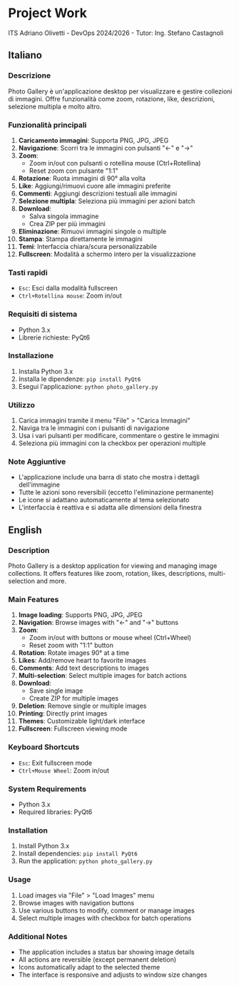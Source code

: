 # Project Work
ITS Adriano Olivetti - DevOps 2024/2026 - Tutor: Ing. Stefano Castagnoli

## Italiano

### Descrizione
Photo Gallery è un'applicazione desktop per visualizzare e gestire collezioni di immagini. Offre funzionalità come zoom, rotazione, like, descrizioni, selezione multipla e molto altro.

### Funzionalità principali
1. **Caricamento immagini**: Supporta PNG, JPG, JPEG
2. **Navigazione**: Scorri tra le immagini con pulsanti "←" e "→"
3. **Zoom**: 
   - Zoom in/out con pulsanti o rotellina mouse (Ctrl+Rotellina)
   - Reset zoom con pulsante "1:1"
4. **Rotazione**: Ruota immagini di 90° alla volta
5. **Like**: Aggiungi/rimuovi cuore alle immagini preferite
6. **Commenti**: Aggiungi descrizioni testuali alle immagini
7. **Selezione multipla**: Seleziona più immagini per azioni batch
8. **Download**:
   - Salva singola immagine
   - Crea ZIP per più immagini
9. **Eliminazione**: Rimuovi immagini singole o multiple
10. **Stampa**: Stampa direttamente le immagini
11. **Temi**: Interfaccia chiara/scura personalizzabile
12. **Fullscreen**: Modalità a schermo intero per la visualizzazione

### Tasti rapidi
- `Esc`: Esci dalla modalità fullscreen
- `Ctrl+Rotellina mouse`: Zoom in/out

### Requisiti di sistema
- Python 3.x
- Librerie richieste: PyQt6

### Installazione
1. Installa Python 3.x
2. Installa le dipendenze: `pip install PyQt6`
3. Esegui l'applicazione: `python photo_gallery.py`

### Utilizzo
1. Carica immagini tramite il menu "File" > "Carica Immagini"
2. Naviga tra le immagini con i pulsanti di navigazione
3. Usa i vari pulsanti per modificare, commentare o gestire le immagini
4. Seleziona più immagini con la checkbox per operazioni multiple

### Note Aggiuntive
- L'applicazione include una barra di stato che mostra i dettagli dell'immagine
- Tutte le azioni sono reversibili (eccetto l'eliminazione permanente)
- Le icone si adattano automaticamente al tema selezionato
- L'interfaccia è reattiva e si adatta alle dimensioni della finestra

## English

### Description
Photo Gallery is a desktop application for viewing and managing image collections. It offers features like zoom, rotation, likes, descriptions, multi-selection and more.

### Main Features
1. **Image loading**: Supports PNG, JPG, JPEG
2. **Navigation**: Browse images with "←" and "→" buttons
3. **Zoom**:
   - Zoom in/out with buttons or mouse wheel (Ctrl+Wheel)
   - Reset zoom with "1:1" button
4. **Rotation**: Rotate images 90° at a time
5. **Likes**: Add/remove heart to favorite images
6. **Comments**: Add text descriptions to images
7. **Multi-selection**: Select multiple images for batch actions
8. **Download**:
   - Save single image
   - Create ZIP for multiple images
9. **Deletion**: Remove single or multiple images
10. **Printing**: Directly print images
11. **Themes**: Customizable light/dark interface
12. **Fullscreen**: Fullscreen viewing mode

### Keyboard Shortcuts
- `Esc`: Exit fullscreen mode
- `Ctrl+Mouse Wheel`: Zoom in/out

### System Requirements
- Python 3.x
- Required libraries: PyQt6

### Installation
1. Install Python 3.x
2. Install dependencies: `pip install PyQt6`
3. Run the application: `python photo_gallery.py`

### Usage
1. Load images via "File" > "Load Images" menu
2. Browse images with navigation buttons
3. Use various buttons to modify, comment or manage images
4. Select multiple images with checkbox for batch operations

### Additional Notes
- The application includes a status bar showing image details
- All actions are reversible (except permanent deletion)
- Icons automatically adapt to the selected theme
- The interface is responsive and adjusts to window size changes
